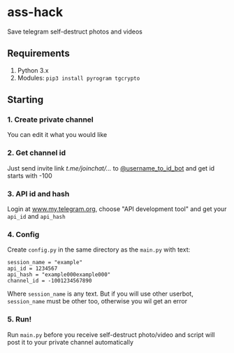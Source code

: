 # ass-hack
Save telegram self-destruct photos and videos

## Requirements
1. Python 3.x
2. Modules:
   ```pip3 install pyrogram tgcrypto```
   
## Starting
### 1. Create private channel
You can edit it what you would like
### 2. Get channel id
Just send invite link _t.me/joinchat/..._ to [@username_to_id_bot](t.me/username_to_id_bot) and get id starts with -100
### 3. API id and hash
Login at www.my.telegram.org, choose "API development tool" and get your ```api_id``` and ```api_hash```
### 4. Config
Create ```config.py``` in the same directory as the ```main.py``` with text:
```
session_name = "example"
api_id = 1234567
api_hash = "example000example000"
channel_id = -1001234567890
```
Where ```session_name``` is any text. But if you will use other userbot, ```session_name``` must be other too, otherwise you wil get an error
### 5. Run!
Run ```main.py``` before you receive self-destruct photo/video and script will post it to your private channel automatically
